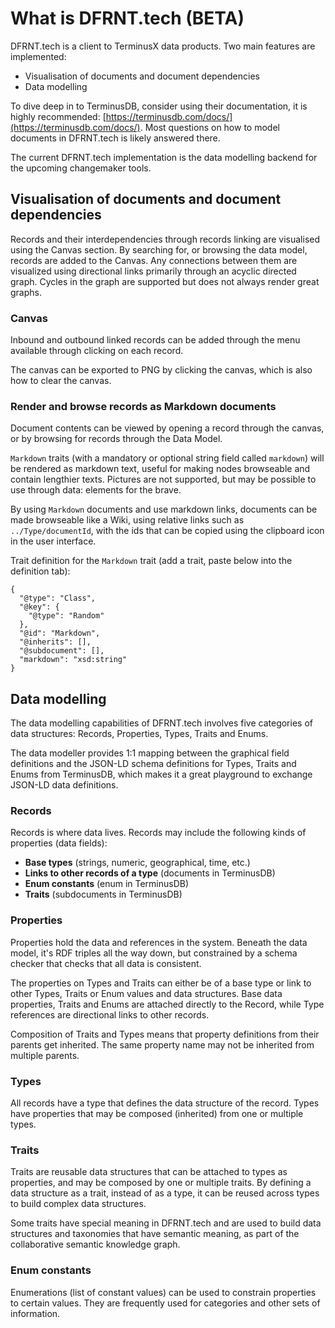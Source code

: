 # What is DFRNT.tech (BETA)

DFRNT.tech is a client to TerminusX data products. Two main features are implemented: 

* Visualisation of documents and document dependencies
* Data modelling

To dive deep in to TerminusDB, consider using their documentation, it is highly recommended: [https://terminusdb.com/docs/](https://terminusdb.com/docs/). Most questions on how to model documents in DFRNT.tech is likely answered there.

The current DFRNT.tech implementation is the data modelling backend for the upcoming changemaker tools.

## Visualisation of documents and document dependencies

Records and their interdependencies through records linking are visualised using the Canvas section. By searching for, or browsing the data model, records are added to the Canvas. Any connections between them are visualized using directional links primarily through an acyclic directed graph. Cycles in the graph are supported but does not always render great graphs.

### Canvas

Inbound and outbound linked records can be added through the menu available through clicking on each record.

The canvas can be exported to PNG by clicking the canvas, which is also how to clear the canvas.

### Render and browse records as Markdown documents

Document contents can be viewed by opening a record through the canvas, or by browsing for records through the Data Model.

`Markdown` traits (with a mandatory or optional string field called `markdown`) will be rendered as markdown text, useful for making nodes browseable and contain lengthier texts. Pictures are not supported, but may be possible to use through data: elements for the brave.

By using `Markdown` documents and use markdown links, documents can be made browseable like a Wiki, using relative links such as `../Type/documentId`, with the ids that can be copied using the clipboard icon in the user interface.

Trait definition for the `Markdown` trait (add a trait, paste below into the definition tab):

```
{
  "@type": "Class",
  "@key": {
    "@type": "Random"
  },
  "@id": "Markdown",
  "@inherits": [],
  "@subdocument": [],
  "markdown": "xsd:string"
}
```

## Data modelling

The data modelling capabilities of DFRNT.tech involves five categories of data structures: Records, Properties, Types, Traits and Enums.

The data modeller provides 1:1 mapping between the graphical field definitions and the JSON-LD schema definitions for Types, Traits and Enums from TerminusDB, which makes it a great playground to exchange JSON-LD data definitions.

### Records

Records is where data lives. Records may include the following kinds of properties (data fields):

* **Base types** (strings, numeric, geographical, time, etc.)
* **Links to other records of a type** (documents in TerminusDB)
* **Enum constants** (enum in TerminusDB)
* **Traits** (subdocuments in TerminusDB)

### Properties

Properties hold the data and references in the system. Beneath the data model, it's RDF triples all the way down, but constrained by a schema checker that checks that all data is consistent.

The properties on Types and Traits can either be of a base type or link to other Types, Traits or Enum values and data structures. Base data properties, Traits and Enums are attached directly to the Record, while Type references are directional links to other records.

Composition of Traits and Types means that property definitions from their parents get inherited. The same property name may not be inherited from multiple parents.

### Types

All records have a type that defines the data structure of the record. Types have properties that may be composed (inherited) from one or multiple types.

### Traits

Traits are reusable data structures that can be attached to types as properties, and may be composed by one or multiple traits. By defining a data structure as a trait, instead of as a type, it can be reused across types to build complex data structures.

Some traits have special meaning in DFRNT.tech and are used to build data structures and taxonomies that have semantic meaning, as part of the collaborative semantic knowledge graph.

### Enum constants

Enumerations (list of constant values) can be used to constrain properties to certain values. They are frequently used for categories and other sets of information.
